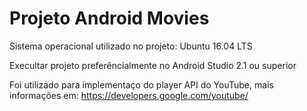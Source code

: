 # Projeto Android Movies 

Sistema operacional utilizado no projeto: Ubuntu 16.04 LTS

Execultar projeto preferêncialmente no Android Studio 2.1 ou superior

Foi utilizado para implementaço do player API do YouTube, mais informações em: 
  https://developers.google.com/youtube/
